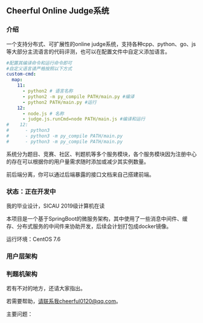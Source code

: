 ## Cheerful Online Judge系统

### 介绍
一个支持分布式、可扩展性的online judge系统，支持各种cpp、python、go、js等大部分主流语言的代码评测，也可以在配置文件中自定义添加语言。

~~~yaml
#配置其编译命令和运行命令即可
#自定义语言请严格按照以下方式
custom-cmd:
  map:
    11:
      - python2 # 语言名称
      - python2 -m py_compile PATH/main.py #编译
      - python2 PATH/main.py #运行
    12:
      - node.js # 名称
      - judge.js.runCmd=node PATH/main.js #编译和运行
#    12:
#      - python3
#      - python3 -m py_compile PATH/main.py
#      - python3 -m py_compile PATH/main.py
~~~


系统分为题目、竞赛、社区、判题机等多个服务模块，各个服务模块因为注册中心的存在可以根据你的用户量需求随时添加或减少其实例数量。

前后端分离，你可以通过后端暴露的接口文档来自己搭建前端。

### 状态：正在开发中

我的毕业设计，SICAU 2019级计算机在读

本项目是一个基于SpringBoot的微服务架构，其中使用了一些消息中间件、缓存、分布式服务的中间件来协助开发，后续会计划打包成docker镜像。

运行环境：CentOS 7.6

### 用户层架构


### 判题机架构



若有不对的地方，还请大家指出。

若需要帮助，请联系我cheerful0120@qq.com。

主要问题：



